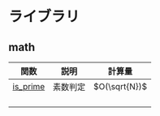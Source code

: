 # ライブラリ

## math
|関数|説明|計算量|
|---|---|---|
|[is_prime](./src/math/is_prime.rs)|素数判定|$O(\sqrt{N})$|
|||
|||
|||
|||
